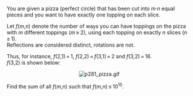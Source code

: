 <p>You are given a pizza (perfect circle) that has been cut into <var>m</var>·<var>n</var> equal pieces and you want to have exactly one topping on each slice.</p>

<p>Let <var>f</var>(<var>m</var>,<var>n</var>) denote the number of ways you can have toppings on the pizza with <var>m</var> different toppings (<var>m</var> ≥ 2), using each topping on exactly <var>n</var> slices (<var>n</var> ≥ 1). <br />Reflections are considered distinct, rotations are not. </p>

<p>Thus, for instance, <var>f</var>(2,1) = 1, <var>f</var>(2,2) = <var>f</var>(3,1) = 2 and <var>f</var>(3,2) = 16. <br /><var>f</var>(3,2) is shown below:</p>

<div align="center"><img src="project/images/p281_pizza.gif" class="dark_img" alt="p281_pizza.gif" /></div>

<p>Find the sum of all <var>f</var>(<var>m</var>,<var>n</var>) such that <var>f</var>(<var>m</var>,<var>n</var>) ≤ 10<sup>15</sup>.</p>
